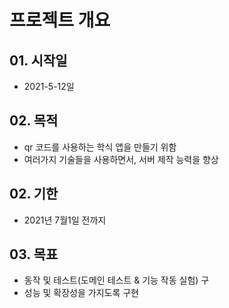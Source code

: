 # 프로젝트 개요

## 01. 시작일

* 2021-5-12일

## 02. 목적

* qr 코드를 사용하는 학식 앱을 만들기 위함
* 여러가지 기술들을 사용하면서,  서버 제작 능력을 향상  

## 02. 기한

* 2021년 7월1일 전까지



## 03. 목표

* 동작 및 테스트\(도메인 테스트 & 기능 작동 실험\) 구 
* 성능 및 확장성을 가지도록 구현 

